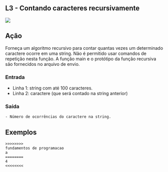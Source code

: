 ## L3 - Contando caracteres recursivamente


![](__capa.jpg)

## Ação

Forneça um algoritmo recursivo para contar quantas vezes um determinado caractere ocorre em uma string. Não é permitido usar comandos de repetição nesta função. A função main e o protótipo da função recursiva são fornecidos no arquivo de envio.

### Entrada

- Linha 1: string com até 100 caracteres.
- Linha 2: caractere (que será contado na string anterior)

### Saída

    - Número de ocorrências do caractere na string.

## Exemplos

```
>>>>>>>>
fundamentos de programacao
a
========
4
<<<<<<<<
```

#
